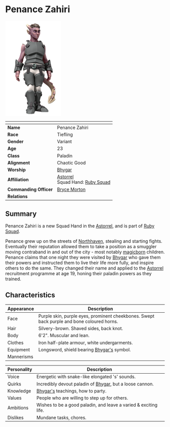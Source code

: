 # Penance Zahiri

<img src="../../images/people/penance-zahiri.png" height="300" />

| []() | |
| --- | --- |
| **Name** | Penance Zahiri |
| **Race** | Tiefling |
| **Gender** | Variant |
| **Age** | 23 |
| **Class** | Paladin |
| **Alignment** | Chaotic Good |
| **Worship** | [Bhygar](../gods/gods/bhygar.md) |
| **Affiliation** | [Astorrel](../civilisations/kingdom-of-astor/organisations/astorrel/README.md)<br />Squad Hand: [Ruby Squad](../civilisations/kingdom-of-astor/organisations/astorrel/squads/ruby.md) |
| **Commanding Officer** | [Bryce Morton](bryce-morton.md) |
| **Relations** | |

## Summary

Penance Zahiri is a new Squad Hand in the [Astorrel](../civilisations/kingdom-of-astor/organisations/astorrel/README.md), and is part of [Ruby Squad](../civilisations/kingdom-of-astor/organisations/astorrel/squads/ruby.md).

Penance grew up on the streets of [Northhaven](../civilisations/kingdom-of-astor/settlements/northhaven/README.md), stealing and starting fights. Eventually their reputation allowed them to take a position as a smuggler moving contraband in and out of the city - most notably [magicborn](../civilisations/kingdom-of-astor/magicborn.md) children. Penance claims that one night they were visited by [Bhygar](../gods/gods/bhygar.md) who gave them their powers and instructed them to live their life more fully, and inspire others to do the same. They changed their name and applied to the [Astorrel](../civilisations/kingdom-of-astor/organisations/astorrel/README.md) recruitment programme at age 19, honing their paladin powers as they trained.

## Characteristics

| Appearance | Description |
| --- | --- |
| Face | Purple skin, purple eyes, prominent cheekbones. Swept back purple and bone coloured horns. |
| Hair | Silvery-brown. Shaved sides, back knot. |
| Body | 6'2". Muscular and lean. |
| Clothes | Iron half-plate armour, white undergarments. |
| Equipment | Longsword, shield bearing [Bhygar's](../gods/gods/bhygar.md) symbol. |
| Mannerisms | |

| Personality | Description |
| --- | --- |
| Voice | Energetic with snake-like elongated 's' sounds. |
| Quirks | Incredibly devout paladin of [Bhygar](../gods/gods/bhygar.md), but a loose cannon. |
| Knowledge | [Bhygar's](../gods/gods/bhygar.md) teachings, how to party. |
| Values | People who are willing to step up for others. |
| Ambitions | Wishes to be a good paladin, and leave a varied & exciting life. |
| Dislikes | Mundane tasks, chores. |
